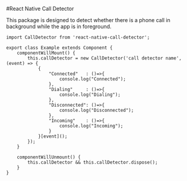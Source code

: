 #React Native Call Detector

This package is designed to detect whether there is a phone call in background while the app is in foreground.

```
import CallDetector from 'react-native-call-detector';

export class Example extends Component {
    componentWillMount() {
        this.callDetector = new CallDetector('call detector name', (event) => {
            {
                "Connected"   : ()=>{
                    console.log("Connected");
                },
                "Dialing"     : ()=>{
                    console.log("Dialing");
                },
                "Disconnected": ()=>{
                    console.log("Disconnected");
                },
                "Incoming"    : ()=>{
                    console.log("Incoming");
                }
            }[event]();
        });
    }

    componentWillUnmount() {
        this.callDetector && this.callDetector.dispose();
    }
}
```